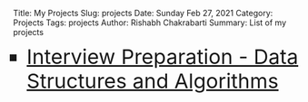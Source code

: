 Title: My Projects
Slug: projects
Date: Sunday Feb 27, 2021
Category: Projects
Tags: projects
Author: Rishabh Chakrabarti
Summary: List of my projects


<style>
    .special-list {
        list-style-type:square;
    }
    .special-list li {
        font-size: 36px;
        line-height: 1.2;
    }
</style>

<ul class="special-list">
<li><a href="/py_interview" target="_blank">Interview Preparation - Data Structures and Algorithms</a></li>
</ul>
